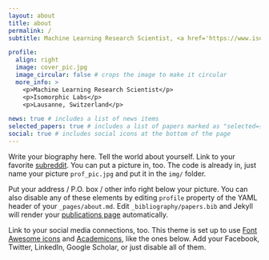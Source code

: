```yaml
---
layout: about
title: about
permalink: /
subtitle: Machine Learning Research Scientist, <a href='https://www.isomorphiclabs.com/'>Isomorphic Labs</a>

profile:
  align: right
  image: cover_pic.jpg
  image_circular: false # crops the image to make it circular
  more_info: >
    <p>Machine Learning Research Scientist</p>
    <p>Isomorphic Labs</p>
    <p>Lausanne, Switzerland</p>

news: true # includes a list of news items
selected_papers: true # includes a list of papers marked as "selected={true}"
social: true # includes social icons at the bottom of the page
---
```


Write your biography here. Tell the world about yourself. Link to your favorite [subreddit](http://reddit.com). You can put a picture in, too. The code is already in, just name your picture `prof_pic.jpg` and put it in the `img/` folder.

Put your address / P.O. box / other info right below your picture. You can also disable any of these elements by editing `profile` property of the YAML header of your `_pages/about.md`. Edit `_bibliography/papers.bib` and Jekyll will render your [publications page](/al-folio/publications/) automatically.

Link to your social media connections, too. This theme is set up to use [Font Awesome icons](https://fontawesome.com/) and [Academicons](https://jpswalsh.github.io/academicons/), like the ones below. Add your Facebook, Twitter, LinkedIn, Google Scholar, or just disable all of them.

